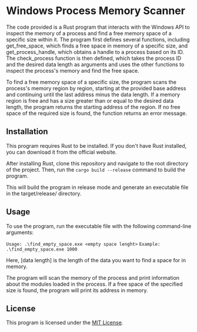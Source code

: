 # Windows Process Memory Scanner
The code provided is a Rust program that interacts with the Windows API to inspect the memory of a process and find a free memory space of a specific size within it. The program first defines several functions, including get_free_space, which finds a free space in memory of a specific size, and get_process_handle, which obtains a handle to a process based on its ID. The check_process function is then defined, which takes the process ID and the desired data length as arguments and uses the other functions to inspect the process's memory and find the free space.

To find a free memory space of a specific size, the program scans the process's memory region by region, starting at the provided base address and continuing until the last address minus the data length. If a memory region is free and has a size greater than or equal to the desired data length, the program returns the starting address of the region. If no free space of the required size is found, the function returns an error message.

## Installation
This program requires Rust to be installed. If you don't have Rust installed, you can download it from the official website.

After installing Rust, clone this repository and navigate to the root directory of the project. Then, run the `cargo build --release` command to build the program.

This will build the program in release mode and generate an executable file in the target/release/ directory.

## Usage
To use the program, run the executable file with the following command-line arguments:

 `Usage: .\find_empty_space.exe <empty space lenght>`
 `Example: .\find_empty_space.exe 1000`


Here, [data length] is the length of the data you want to find a space for in memory.

The program will scan the memory of the process and print information about the modules loaded in the process. If a free space of the specified size is found, the program will print its address in memory.

## License
This program is licensed under the [MIT License](https://github.com/kuzeyardabulut/find-free-space-rs/blob/main/LICENSE).





